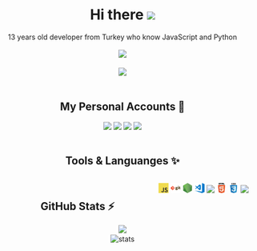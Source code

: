 <div align="center">
  <h1><strong>Hi there</strong>  <img src="https://raw.githubusercontent.com/MartinHeinz/MartinHeinz/master/wave.gif" width="30px"></h1>
</div>  

<div align="center">
13 years old developer from Turkey who know JavaScript and Python
 <br>
  <br>
<a href="https://discord.com/users/775016476389408780" target="_blank"><img src="https://lanyard-profile-readme.vercel.app/api/775016476389408780"></a>
</div>
<br>
<div align="center">
<img src="https://komarev.com/ghpvc/?username=p0we&color=blueviolet"/>
</div>
<br>
<div align="center">
<h2>My Personal Accounts 📱</h2>
<a href="https://discord.com/users/775016476389408780" target="_blank"><img src="https://img.shields.io/badge/Discord-7289DA?style=for-the-badge&logo=discord&logoColor=white"></a>
<a href="https://instagram.com/p0wew" target="_blank"><img src="https://img.shields.io/badge/Instagram-E4405F?style=for-the-badge&logo=instagram&logoColor=white"></a>
<a href="https://open.spotify.com/user/31eepdmjragxb3tm6gumvk7aecwe?si=JkrtPbEzQNW4vHaqU-KcFg" target="_blank"><img src="https://img.shields.io/badge/Spotify-1ED760?&style=for-the-badge&logo=spotify&logoColor=white"></a>
<a href="https://youtube.com/channel/UCP9pa84RYEjuCwo0yjV10Y" target="_blank"><img src="https://img.shields.io/badge/YouTube-FF0000?style=for-the-badge&logo=youtube&logoColor=white"></a>
</div>
<br>
<div align="center">
<h2>Tools & Languanges ✨</h2>
<p style="float:right">
   <code><img height="20" src="https://raw.githubusercontent.com/github/explore/80688e429a7d4ef2fca1e82350fe8e3517d3494d/topics/javascript/javascript.png"></code>
<code><img height="20" src="https://raw.githubusercontent.com/github/explore/80688e429a7d4ef2fca1e82350fe8e3517d3494d/topics/git/git.png"></code>
   <code><img height="20" src="https://raw.githubusercontent.com/github/explore/80688e429a7d4ef2fca1e82350fe8e3517d3494d/topics/nodejs/nodejs.png"></code>
   <code><img height="20" src="https://raw.githubusercontent.com/github/explore/80688e429a7d4ef2fca1e82350fe8e3517d3494d/topics/visual-studio-code/visual-studio-code.png"></code>
   <code><img height="20" src="https://cdn.freebiesupply.com/logos/thum2x/webstorm-icon-logo.png"></code>
   <code><img height="20" src="https://raw.githubusercontent.com/github/explore/80688e429a7d4ef2fca1e82350fe8e3517d3494d/topics/html/html.png"></code>
   <code><img height="20" src="https://raw.githubusercontent.com/github/explore/80688e429a7d4ef2fca1e82350fe8e3517d3494d/topics/css/css.png"></code>
   <code><img height="20" src="https://camo.githubusercontent.com/c10bbec541caa795eee7a0ada0415e2fe7c04b4f89aaa8ebc76e1d1ac2ede1d6/68747470733a2f2f696d672e69636f6e73382e636f6d2f636f6c6f722f3435322f6d6f6e676f64622e706e67"></code>
</p>
</div>
<br>
<h2 align="center">GitHub Stats ⚡</h2>
<p align="center">
   <img src="https://github-readme-stats.vercel.app/api/top-langs/?username=p0we&theme=dark&count_private=true&show_icons=false&hide_border=true" />
  <br>
   <img src="https://github-readme-stats.vercel.app/api?username=p0we&count_private=true&show_icons=true&theme=dark&hide_border=true" width="%100" height="150px" alt="stats" 
/>
</p>
